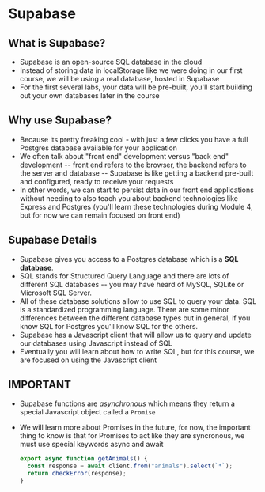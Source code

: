 # Supabase

## What is Supabase?

- Supabase is an open-source SQL database in the cloud
- Instead of storing data in localStorage like we were doing in our first course, we will be using a real database, hosted in Supabase
- For the first several labs, your data will be pre-built, you'll start building out your own databases later in the course

## Why use Supabase?

- Because its pretty freaking cool - with just a few clicks you have a full Postgres database available for your application
- We often talk about "front end" development versus "back end" development -- front end refers to the browser, the backend refers to the server and database -- Supabase is like getting a backend pre-built and configured, ready to receive your requests
- In other words, we can start to persist data in our front end applications without needing to also teach you about backend technologies like Express and Postgres (you'll learn these technologies during Module 4, but for now we can remain focused on front end)

## Supabase Details

- Supabase gives you access to a Postgres database which is a **SQL database**.
- SQL stands for Structured Query Language and there are lots of different SQL databases -- you may have heard of MySQL, SQLite or Microsoft SQL Server.
- All of these database solutions allow to use SQL to query your data. SQL is a standardized programming language. There are some minor differences between the different database types but in general, if you know SQL for Postgres you'll know SQL for the others.
- Supabase has a Javascript client that will allow us to query and update our databases using Javascript instead of SQL
- Eventually you will learn about how to write SQL, but for this course, we are focused on using the Javascript client

## IMPORTANT

- Supabase functions are _asynchronous_ which means they return a special Javascript object called a `Promise`
- We will learn more about Promises in the future, for now, the important thing to know is that for Promises to act like they are syncronous, we must use special keywords async and await

  ```js
  export async function getAnimals() {
    const response = await client.from("animals").select(`*`);
    return checkError(response);
  }
  ```
